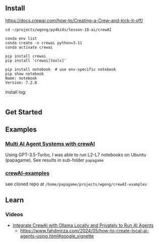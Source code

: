 
## Install
https://docs.crewai.com/how-to/Creating-a-Crew-and-kick-it-off/

```
cd ~/projects/wgong/py4kids/lesson-18-ai/crewAI

conda env list
conda create -n crewai python=3.11
conda activate crewai

pip install crewai
pip install 'crewai[tools]'

pip install notebook  # use env-specific notebook
pip show notebook
Name: notebook
Version: 7.2.0

```

install log:
```

```

## Get Started


## Examples
### [Multi AI Agent Systems with crewAI](https://learn.deeplearning.ai/accomplishments/4b3aa14f-a48b-43f0-ab53-7c5e9de3ef0e)

Using GPT-3.5-Turbo, I was able to run L2-L7 notebooks on Ubuntu (papagame). See results in sub-folder `papagame`

### [crewAI-examples](https://github.com/joaomdmoura/crewAI-examples/tree/main)

see cloned repo at `/home/papagame/projects/wgong/crewAI-examples`


## Learn

### Videos

- [Integrate CrewAI with Ollama Locally and Privately to Run AI Agents](https://www.youtube.com/watch?v=_5_QHE3p8EA)
    - https://www.fahdmirza.com/2024/05/how-to-create-local-ai-agents-using.html#google_vignette
    